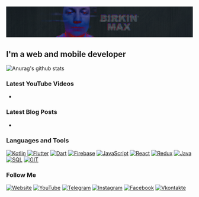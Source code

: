 ![Header](https://github.com/birkinmax/birkinmax/blob/master/assets/header.png)

## I'm a web and mobile developer

![Anurag's github stats](https://github-readme-stats.vercel.app/api?username=birkinmax&show_icons=true&theme=tokyonight)

### Latest YouTube Videos

-

### Latest Blog Posts

-

### Languages and Tools
[![Kotlin](https://img.shields.io/badge/-Kotlin-090909?style=for-the-badge&logo=Kotlin&logoColor=ae1dde)](#languages-and-tools)
[![Flutter](https://img.shields.io/badge/-Flutter-090909?style=for-the-badge&logo=flutter&logoColor=47c5fb)](#languages-and-tools)
[![Dart](https://img.shields.io/badge/-Dart-090909?style=for-the-badge&logo=dart&logoColor=2bb7f6)](#languages-and-tools)
[![Firebase](https://img.shields.io/badge/-Firebase-090909?style=for-the-badge&logo=firebase&logoColor=ffca28)](#languages-and-tools)
[![JavaScript](https://img.shields.io/badge/-JavaScript-090909?style=for-the-badge&logo=JavaScript&logoColor=ffd400)](#languages-and-tools)
[![React](https://img.shields.io/badge/-React-090909?style=for-the-badge&logo=React&logoColor=1ecbee)](#languages-and-tools)
[![Redux](https://img.shields.io/badge/-Redux-090909?style=for-the-badge&logo=Redux&logoColor=764abc)](#languages-and-tools)
[![Java](https://img.shields.io/badge/-Java-090909?style=for-the-badge&logo=java&logoColor=ff0000)](#languages-and-tools)
[![SQL](https://img.shields.io/badge/-SQL-090909?style=for-the-badge&logo=MYSQL&logoColor=015b85)](#languages-and-tools)
[![GIT](https://img.shields.io/badge/-git-090909?style=for-the-badge&logo=git&logoColor=f34c27)](#languages-and-tools)

### Follow Me

[![Website](https://img.shields.io/badge/-Website-090909?style=for-the-badge&logo=Web&logoColor=1195f5)](https://www.maxbirkin.com/)
[![YouTube](https://img.shields.io/badge/-YouTube-090909?style=for-the-badge&logo=YouTube&logoColor=ff0000)](https://www.youtube.com/channel/UCvQcyjURieC-YUN8jIr40xg)
[![Telegram](https://img.shields.io/badge/-Telegram-090909?style=for-the-badge&logo=Telegram&logoColor=27A0d9)](https://t.me/birkinmax)
[![Instagram](https://img.shields.io/badge/-Instagram-090909?style=for-the-badge&logo=Instagram&logoColor=b4068e)](https://www.instagram.com/maxbirkin/)
[![Facebook](https://img.shields.io/badge/-Facebook-090909?style=for-the-badge&logo=Facebook&logoColor=1195f5)](https://ru-ru.facebook.com/birkinmax)
[![Vkontakte](https://img.shields.io/badge/-Vkontakte-090909?style=for-the-badge&logo=vk&logoColor=4f7db3)](https://vk.com/birkinmax)
